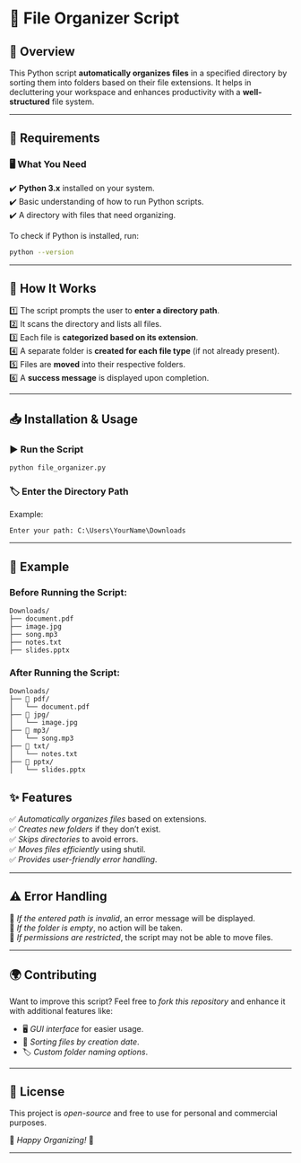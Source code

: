 # 🎨 File Organizer Script

## 🌟 Overview
This Python script **automatically organizes files** in a specified directory by sorting them into folders based on their file extensions. It helps in decluttering your workspace and enhances productivity with a **well-structured** file system.

---

## 🔧 Requirements
### 🖥️ What You Need
✔️ **Python 3.x** installed on your system.  
✔️ Basic understanding of how to run Python scripts.  
✔️ A directory with files that need organizing.  

To check if Python is installed, run:
```bash
python --version
```

---

## 🚀 How It Works
1️⃣ The script prompts the user to **enter a directory path**.  
2️⃣ It scans the directory and lists all files.  
3️⃣ Each file is **categorized based on its extension**.  
4️⃣ A separate folder is **created for each file type** (if not already present).  
5️⃣ Files are **moved** into their respective folders.  
6️⃣ A **success message** is displayed upon completion.  

---

## 📥 Installation & Usage

### ▶️ **Run the Script**
```bash
python file_organizer.py
```

### 🏷️ **Enter the Directory Path**
Example:
```
Enter your path: C:\Users\YourName\Downloads
```

---

## 📂 Example

### **Before Running the Script:**
```
Downloads/
├── document.pdf
├── image.jpg
├── song.mp3
├── notes.txt
├── slides.pptx
```

### **After Running the Script:**
```
Downloads/
├── 📁 pdf/
│   └── document.pdf
├── 📁 jpg/
│   └── image.jpg
├── 📁 mp3/
│   └── song.mp3
├── 📁 txt/
│   └── notes.txt
├── 📁 pptx/
│   └── slides.pptx
```
## ✨ Features
✅ *Automatically organizes files* based on extensions.  
✅ *Creates new folders* if they don’t exist.  
✅ *Skips directories* to avoid errors.  
✅ *Moves files efficiently* using shutil.  
✅ *Provides user-friendly error handling*.  

---

## ⚠ Error Handling
🚨 *If the entered path is invalid*, an error message will be displayed.  
🚨 *If the folder is empty*, no action will be taken.  
🚨 *If permissions are restricted*, the script may not be able to move files.  

---

## 🌍 Contributing
Want to improve this script? Feel free to *fork this repository* and enhance it with additional features like:
- 🖥 *GUI interface* for easier usage.
- 📅 *Sorting files by creation date*.
- 🏷 *Custom folder naming options*.

---

## 📜 License
This project is *open-source* and free to use for personal and commercial purposes.

🚀 *Happy Organizing!* 🎉

---

